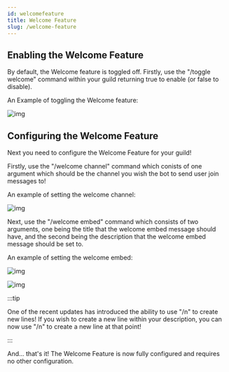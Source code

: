 ```yaml
---
id: welcomefeature
title: Welcome Feature
slug: /welcome-feature
---
```


## Enabling the Welcome Feature

By default, the Welcome feature is toggled off. Firstly, use the "/toggle welcome" command within your guild returning true to enable (or false to disable).

An Example of toggling the Welcome feature:

![img](../static/img/welcometoggle-example.png)

## Configuring the Welcome Feature

Next you need to configure the Welcome Feature for your guild! 

Firstly, use the "/welcome channel" command which conists of one argument which should be the channel you wish the bot to send user join messages to!

An example of setting the welcome channel:

![img](../static/img/welcomechannel-example.png)

Next, use the "/welcome embed" command which consists of two arguments, one being the title that the welcome embed message should have, and the second being the description that the welcome embed message should be set to.

An example of setting the welcome embed:

![img](../static/img/welcomeembed-example.png)

![img](../static/img/welcomefeature-embed.png)

:::tip

One of the recent updates has introduced the ability to use "/n" to create new lines! If you wish to create a new line within your description, you can now use "/n" to create a new line at that point!

:::

And... that's it! The Welcome Feature is now fully configured and requires no other configuration.
